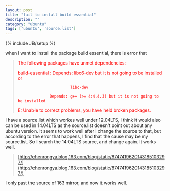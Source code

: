 ```yaml
---
layout: post
title: "fail to install build essential"
description: ""
category: "ubuntu"
tags: ['ubuntu', 'source.list']
---
```

{% include JB/setup %}

when I want to install the package build essential, there is error that

><font color="red">The following packages have unmet dependencies:
>
> build-essential : Depends: libc6-dev but it is not going to be installed or
>
>                            libc-dev
>
>                   Depends: g++ (>= 4:4.4.3) but it is not going to be installed
>
> E: Unable to correct problems, you have held broken packages.</font>

I have a source.list which workes well under 12.04LTS, I think it would also can be used in 14.04LTS as the source.list doesn't point
out about any ubuntu version. It seems to work well after I change the source to that, but according to the error that happens, I find that the cause
may be my source.list. So I search the 14.04LTS source, and change again. It works well.


> [http://chenrongya.blog.163.com/blog/static/8747419620143185103297/](http://chenrongya.blog.163.com/blog/static/8747419620143185103297/)

I only past the source of 163 mirror, and now it works well.
